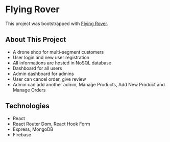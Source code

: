 # Flying Rover

This project was bootstrapped with [Flying Rover](https://github.com/facebook/create-react-app).

## About This Project
* A drone shop for multi-segment customers
* User login and new user registration
* All informations are hosted in NoSQL database
* Dashboard for all users
* Admin dashboard for admins
* User can cancel order, give review
* Admin can add another admin, Manage Products, Add New Product and Manage Orders

## Technologies
* React
* React Router Dom, React Hook Form
* Express, MongoDB
* Firebase
